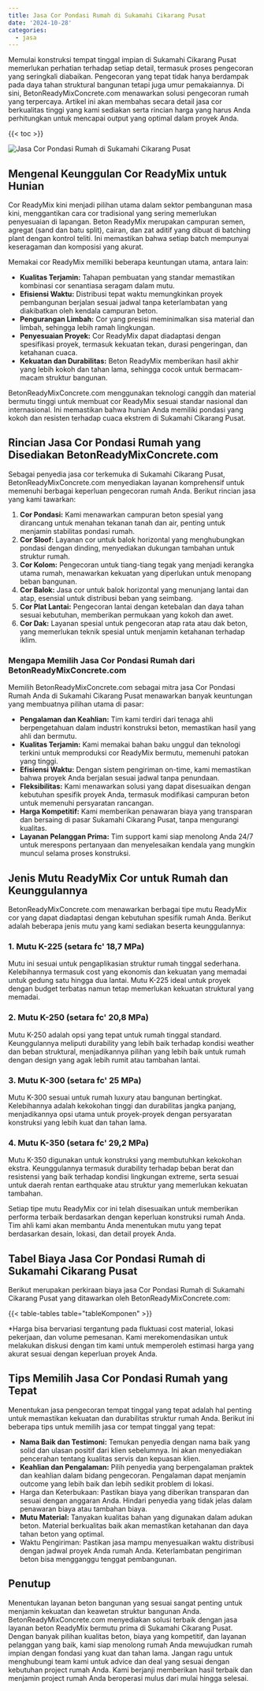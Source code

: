 ```yaml
---
title: Jasa Cor Pondasi Rumah di Sukamahi Cikarang Pusat
date: '2024-10-28'
categories:
  - jasa
---
```


Memulai konstruksi tempat tinggal impian di Sukamahi Cikarang Pusat memerlukan perhatian terhadap setiap detail, termasuk proses pengecoran yang seringkali diabaikan. Pengecoran yang tepat tidak hanya berdampak pada daya tahan struktural bangunan tetapi juga umur pemakaiannya. Di sini, BetonReadyMixConcrete.com menawarkan solusi pengecoran rumah yang terpercaya. Artikel ini akan membahas secara detail jasa cor berkualitas tinggi yang kami sediakan serta rincian harga yang harus Anda perhitungkan untuk mencapai output yang optimal dalam proyek Anda.

{{< toc >}}

![Jasa Cor Pondasi Rumah di Sukamahi Cikarang Pusat](https://betoncor8.github.io/cor/harga-beton-readymix-concrete%20(10).png)

## Mengenal Keunggulan Cor ReadyMix untuk Hunian

Cor ReadyMix kini menjadi pilihan utama dalam sektor pembangunan masa kini, menggantikan cara cor tradisional yang sering memerlukan penyesuaian di lapangan. Beton ReadyMix merupakan campuran semen, agregat (sand dan batu split), cairan, dan zat aditif yang dibuat di batching plant dengan kontrol teliti. Ini memastikan bahwa setiap batch mempunyai keseragaman dan komposisi yang akurat.

Memakai cor ReadyMix memiliki beberapa keuntungan utama, antara lain:

- **Kualitas Terjamin:** Tahapan pembuatan yang standar memastikan kombinasi cor senantiasa seragam dalam mutu.
- **Efisiensi Waktu:** Distribusi tepat waktu memungkinkan proyek pembangunan berjalan sesuai jadwal tanpa keterlambatan yang diakibatkan oleh kendala campuran beton.
- **Pengurangan Limbah:** Cor yang presisi meminimalkan sisa material dan limbah, sehingga lebih ramah lingkungan.
- **Penyesuaian Proyek:** Cor ReadyMix dapat diadaptasi dengan spesifikasi proyek, termasuk kekuatan tekan, durasi pengeringan, dan ketahanan cuaca.
- **Kekuatan dan Durabilitas:** Beton ReadyMix memberikan hasil akhir yang lebih kokoh dan tahan lama, sehingga cocok untuk bermacam-macam struktur bangunan.

BetonReadyMixConcrete.com menggunakan teknologi canggih dan material bermutu tinggi untuk membuat cor ReadyMix sesuai standar nasional dan internasional. Ini memastikan bahwa hunian Anda memiliki pondasi yang kokoh dan resisten terhadap cuaca ekstrem di Sukamahi Cikarang Pusat.

## Rincian Jasa Cor Pondasi Rumah yang Disediakan BetonReadyMixConcrete.com

Sebagai penyedia jasa cor terkemuka di Sukamahi Cikarang Pusat, BetonReadyMixConcrete.com menyediakan layanan komprehensif untuk memenuhi berbagai keperluan pengecoran rumah Anda. Berikut rincian jasa yang kami tawarkan:

1. **Cor Pondasi:** Kami menawarkan campuran beton spesial yang dirancang untuk menahan tekanan tanah dan air, penting untuk menjamin stabilitas pondasi rumah.
2. **Cor Sloof:** Layanan cor untuk balok horizontal yang menghubungkan pondasi dengan dinding, menyediakan dukungan tambahan untuk struktur rumah.
3. **Cor Kolom:** Pengecoran untuk tiang-tiang tegak yang menjadi kerangka utama rumah, menawarkan kekuatan yang diperlukan untuk menopang beban bangunan.
4. **Cor Balok:** Jasa cor untuk balok horizontal yang menunjang lantai dan atap, esensial untuk distribusi beban yang seimbang.
5. **Cor Plat Lantai:** Pengecoran lantai dengan ketebalan dan daya tahan sesuai kebutuhan, memberikan permukaan yang kokoh dan awet.
6. **Cor Dak:** Layanan spesial untuk pengecoran atap rata atau dak beton, yang memerlukan teknik spesial untuk menjamin ketahanan terhadap iklim.

### Mengapa Memilih Jasa Cor Pondasi Rumah dari BetonReadyMixConcrete.com

Memilih BetonReadyMixConcrete.com sebagai mitra jasa Cor Pondasi Rumah Anda di Sukamahi Cikarang Pusat menawarkan banyak keuntungan yang membuatnya pilihan utama di pasar:

- **Pengalaman dan Keahlian:** Tim kami terdiri dari tenaga ahli berpengetahuan dalam industri konstruksi beton, memastikan hasil yang ahli dan bermutu.
- **Kualitas Terjamin:** Kami memakai bahan baku unggul dan teknologi terkini untuk memproduksi cor ReadyMix bermutu, memenuhi patokan yang tinggi.
- **Efisiensi Waktu:** Dengan sistem pengiriman on-time, kami memastikan bahwa proyek Anda berjalan sesuai jadwal tanpa penundaan.
- **Fleksibilitas:** Kami menawarkan solusi yang dapat disesuaikan dengan kebutuhan spesifik proyek Anda, termasuk modifikasi campuran beton untuk memenuhi persyaratan rancangan.
- **Harga Kompetitif:** Kami memberikan penawaran biaya yang transparan dan bersaing di pasar Sukamahi Cikarang Pusat, tanpa mengurangi kualitas.
- **Layanan Pelanggan Prima:** Tim support kami siap menolong Anda 24/7 untuk merespons pertanyaan dan menyelesaikan kendala yang mungkin muncul selama proses konstruksi.

## Jenis Mutu ReadyMix Cor untuk Rumah dan Keunggulannya

BetonReadyMixConcrete.com menawarkan berbagai tipe mutu ReadyMix cor yang dapat diadaptasi dengan kebutuhan spesifik rumah Anda. Berikut adalah beberapa jenis mutu yang kami sediakan beserta keunggulannya:

### 1\. Mutu K-225 (setara fc' 18,7 MPa)

Mutu ini sesuai untuk pengaplikasian struktur rumah tinggal sederhana. Kelebihannya termasuk cost yang ekonomis dan kekuatan yang memadai untuk gedung satu hingga dua lantai. Mutu K-225 ideal untuk proyek dengan budget terbatas namun tetap memerlukan kekuatan struktural yang memadai.

### 2\. Mutu K-250 (setara fc' 20,8 MPa)

Mutu K-250 adalah opsi yang tepat untuk rumah tinggal standard. Keunggulannya meliputi durability yang lebih baik terhadap kondisi weather dan beban struktural, menjadikannya pilihan yang lebih baik untuk rumah dengan design yang agak lebih rumit atau tambahan lantai.

### 3\. Mutu K-300 (setara fc' 25 MPa)

Mutu K-300 sesuai untuk rumah luxury atau bangunan bertingkat. Kelebihannya adalah kekokohan tinggi dan durabilitas jangka panjang, menjadikannya opsi utama untuk proyek-proyek dengan persyaratan konstruksi yang lebih kuat dan tahan lama.

### 4\. Mutu K-350 (setara fc' 29,2 MPa)

Mutu K-350 digunakan untuk konstruksi yang membutuhkan kekokohan ekstra. Keunggulannya termasuk durability terhadap beban berat dan resistensi yang baik terhadap kondisi lingkungan extreme, serta sesuai untuk daerah rentan earthquake atau struktur yang memerlukan kekuatan tambahan.

Setiap tipe mutu ReadyMix cor ini telah disesuaikan untuk memberikan performa terbaik berdasarkan dengan keperluan konstruksi rumah Anda. Tim ahli kami akan membantu Anda menentukan mutu yang tepat berdasarkan desain, lokasi, dan detail proyek Anda.

## Tabel Biaya Jasa Cor Pondasi Rumah di Sukamahi Cikarang Pusat

Berikut merupakan perkiraan biaya jasa Cor Pondasi Rumah di Sukamahi Cikarang Pusat yang ditawarkan oleh BetonReadyMixConcrete.com:

{{< table-tables table="tableKomponen" >}}

\*Harga bisa bervariasi tergantung pada fluktuasi cost material, lokasi pekerjaan, dan volume pemesanan. Kami merekomendasikan untuk melakukan diskusi dengan tim kami untuk memperoleh estimasi harga yang akurat sesuai dengan keperluan proyek Anda.

## Tips Memilih Jasa Cor Pondasi Rumah yang Tepat

Menentukan jasa pengecoran tempat tinggal yang tepat adalah hal penting untuk memastikan kekuatan dan durabilitas struktur rumah Anda. Berikut ini beberapa tips untuk memilih jasa cor tempat tinggal yang tepat:

- **Nama Baik dan Testimoni:** Temukan penyedia dengan nama baik yang solid dan ulasan positif dari klien sebelumnya. Ini akan menyediakan pencerahan tentang kualitas servis dan kepuasan klien.
- **Keahlian dan Pengalaman:** Pilih penyedia yang berpengalaman praktek dan keahlian dalam bidang pengecoran. Pengalaman dapat menjamin outcome yang lebih baik dan lebih sedikit problem di lokasi.
- Harga dan Keterbukaan: Pastikan biaya yang diberikan transparan dan sesuai dengan anggaran Anda. Hindari penyedia yang tidak jelas dalam penawaran biaya atau tambahan biaya.
- **Mutu Material:** Tanyakan kualitas bahan yang digunakan dalam adukan beton. Material berkualitas baik akan memastikan ketahanan dan daya tahan beton yang optimal.
- Waktu Pengiriman: Pastikan jasa mampu menyesuaikan waktu distribusi dengan jadwal proyek Anda rumah Anda. Keterlambatan pengiriman beton bisa mengganggu tenggat pembangunan.

## Penutup

Menentukan layanan beton bangunan yang sesuai sangat penting untuk menjamin kekuatan dan keawetan struktur bangunan Anda. BetonReadyMixConcrete.com menyediakan solusi terbaik dengan jasa layanan beton ReadyMix bermutu prima di Sukamahi Cikarang Pusat. Dengan banyak pilihan kualitas beton, biaya yang kompetitif, dan layanan pelanggan yang baik, kami siap menolong rumah Anda mewujudkan rumah impian dengan fondasi yang kuat dan tahan lama. Jangan ragu untuk menghubungi team kami untuk advice dan deal yang sesuai dengan kebutuhan project rumah Anda. Kami berjanji memberikan hasil terbaik dan menjamin project rumah Anda beroperasi mulus dari mulai hingga selesai.
